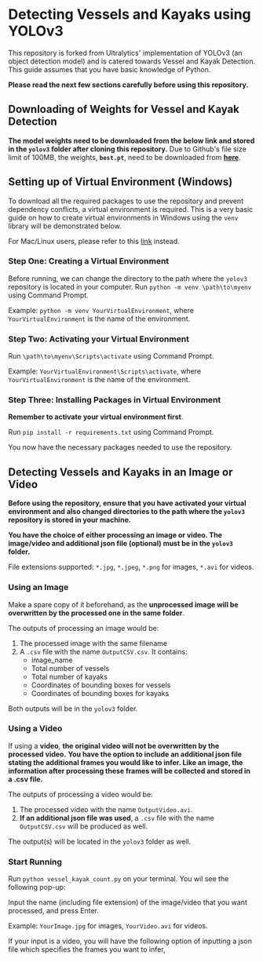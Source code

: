 # Detecting Vessels and Kayaks using YOLOv3

This repository is forked from Ultralytics' implementation of YOLOv3 (an object detection model) and is catered towards Vessel and Kayak Detection. This guide assumes that you have basic knowledge of Python. 

**Please read the next few sections carefully before using this repository.**

## Downloading of Weights for Vessel and Kayak Detection
**The model weights need to be downloaded from the below link and stored in the `yolov3` folder after cloning this repository.**
Due to Github's file size limit of 100MB, the weights, **`best.pt`**, need to be downloaded from **[here](https://drive.google.com/file/d/1hgV7DGNPtnOMsAjWPQ47jEooxIBjC2lg/view?usp=sharing)**.

## Setting up of Virtual Environment (Windows)
To download all the required packages to use the repository and prevent dependency conflicts, a virtual environment is required. 
This is a very basic guide on how to create virtual environments in Windows using the `venv` library will be demonstrated below. 

For Mac/Linux users, please refer to this [link](https://packaging.python.org/guides/installing-using-pip-and-virtual-environments/) instead.

### Step One: Creating a Virtual Environment
Before running, we can change the directory to the path where the `yolov3` repository is located in your computer.
Run `python -m venv \path\to\myenv` using Command Prompt.

Example: `python -m venv YourVirtualEnvironment`, where `YourVirtualEnvironment` is the name of the environment. 

### Step Two: Activating your Virtual Environment 
Run `\path\to\myenv\Scripts\activate` using Command Prompt.

Example: `YourVirtualEnvironment\Scripts\activate`, where `YourVirtualEnvironment` is the name of the environment. 

### Step Three: Installing Packages in Virtual Environment 
**Remember to activate your virtual environment first**.

Run `pip install -r requirements.txt` using Command Prompt.

You now have the necessary packages needed to use the repository. 

## Detecting Vessels and Kayaks in an Image or Video
**Before using the repository, ensure that you have activated your virtual environment and also changed directories to the path where the `yolov3` repository is stored in your machine.**

**You have the choice of either processing an image or video. The image/video and additional json file (optional) must be in the `yolov3` folder.** 

File extensions supported: `*.jpg`, `*.jpeg`, `*.png` for images, `*.avi` for videos.

### Using an Image
Make a spare copy of it beforehand, as the **unprocessed image will be overwritten by the processed one in the same folder**. 

The outputs of processing an image would be: 
1. The processed image with the same filename
2. A `.csv` file with the name `OutputCSV.csv`. It contains:
   * image_name
   * Total number of vessels
   * Total number of kayaks
   * Coordinates of bounding boxes for vessels
   * Coordinates of bounding boxes for kayaks

Both outputs will be in the `yolov3` folder.  

### Using a Video
If using a **video**, **the original video will not be overwritten by the processed video.** **You have the option to include an additional json file stating the additional frames you would like to infer. Like an image, the information after processing these frames will be collected and stored in a .csv file.**

The outputs of processing a video would be:
1. The processed video with the name `OutputVideo.avi`.
2. **If an additional json file was used**, a `.csv` file with the name `OutputCSV.csv` will be produced as well.

The output(s) will be located in the `yolov3` folder as well.

### Start Running

Run `python vessel_kayak_count.py` on your terminal. You wil see the following pop-up: 

Input the name (including file extension) of the image/video that you want processed, and press Enter.

Example: `YourImage.jpg` for images, `YourVideo.avi` for videos.

If your input is a video, you will have the following option of inputting a json file which specifies the frames you want to infer, 

























